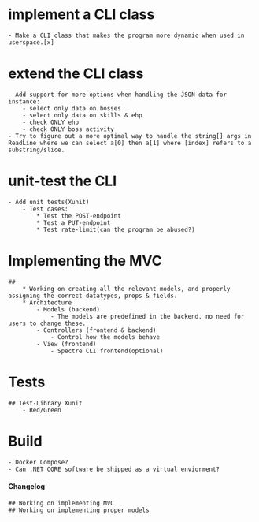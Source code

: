 # implement a CLI class
    - Make a CLI class that makes the program more dynamic when used in userspace.[x]
# extend the CLI class
    - Add support for more options when handling the JSON data for instance:
        - select only data on bosses
        - select only data on skills & ehp
        - check ONLY ehp
        - check ONLY boss activity
    - Try to figure out a more optimal way to handle the string[] args in ReadLine where we can select a[0] then a[1] where [index] refers to a substring/slice.
# unit-test the CLI
    - Add unit tests(Xunit)
        - Test cases:
            * Test the POST-endpoint
            * Test a PUT-endpoint
            * Test rate-limit(can the program be abused?)

# Implementing the MVC
    ##  
        * Working on creating all the relevant models, and properly assigning the correct datatypes, props & fields.
        * Architecture
            - Models (backend)
                - The models are predefined in the backend, no need for users to change these.
            - Controllers (frontend & backend)
                - Control how the models behave
            - View (frontend)
                - Spectre CLI frontend(optional)


# Tests
    ## Test-Library Xunit
        - Red/Green


# Build
    - Docker Compose?
    - Can .NET CORE software be shipped as a virtual enviorment?

#### Changelog
    ## Working on implementing MVC
    ## Working on implementing proper models
    